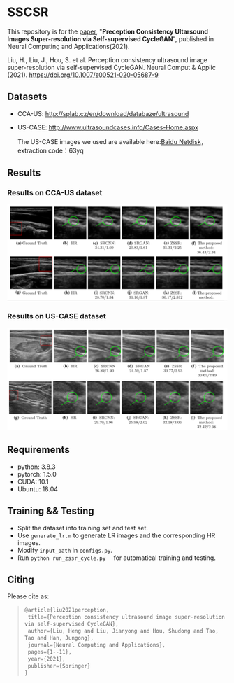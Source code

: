 # SSCSR



This repository is for the [paper](https://link.springer.com/article/10.1007/s00521-020-05687-9), "**Preception Consistency Ultarsound Images Super-resolution via Self-supervised CycleGAN**", published in  Neural Computing and Applications(2021). 

Liu, H., Liu, J., Hou, S. et al. Perception consistency ultrasound image super-resolution via self-supervised CycleGAN. Neural Comput & Applic (2021). https://doi.org/10.1007/s00521-020-05687-9




## Datasets

+ CCA-US: http://splab.cz/en/download/databaze/ultrasound

+ US-CASE: http://www.ultrasoundcases.info/Cases-Home.aspx

  The US-CASE images we used are available here:[Baidu Netdisk](https://pan.baidu.com/s/1V5fvczpYFVN_eR7L5zJGTA)，extraction code：63yq


## Results

### Results on CCA-US dataset

<img src="https://github.com/hengliusky/UltraSound_SSSR/blob/main/results/Results1.PNG">

### Results on US-CASE dataset
<img src="https://github.com/hengliusky/UltraSound_SSSR/blob/main/results/Results2.PNG">

## Requirements

+ python: 3.8.3
+ pytorch: 1.5.0
+ CUDA: 10.1
+ Ubuntu: 18.04

## Training && Testing

+ Split the dataset into training set and test set. 
+ Use `generate_lr.m` to generate LR images and the corresponding HR images.
+ Modify `input_path`  in `configs.py`.
+ Run `python run_zssr_cycle.py  ` for automatical training and testing.



## Citing

Please cite as:

>```
>@article{liu2021perception,
>  title={Perception consistency ultrasound image super-resolution via self-supervised CycleGAN},
>  author={Liu, Heng and Liu, Jianyong and Hou, Shudong and Tao, Tao and Han, Jungong},
>  journal={Neural Computing and Applications},
>  pages={1--11},
>  year={2021},
>  publisher={Springer}
>}
>```

